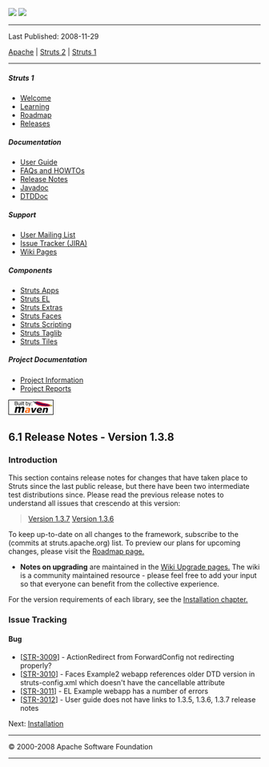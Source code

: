 <span id="bannerLeft">[![](http://www.apache.org/images/asf-logo.gif)](http://www.apache.org/)</span> <span id="bannerRight">[![](../images/struts.gif)]()</span>

------------------------------------------------------------------------

Last Published: 2008-11-29

[Apache](http://www.apache.org/) | [Struts 2](../2.x/) | [Struts 1](../1.x/)

------------------------------------------------------------------------

##### Struts 1

-   [Welcome](../index.html.md)
-   [Learning](../learning.html.md)
-   [Roadmap](../roadmap.html.md)
-   [Releases](../downloads.html.md)

##### Documentation

-   [User Guide](../userGuide/index.html.md)
-   [FAQs and HOWTOs](../faqs/index.html.md)
-   [Release Notes](../userGuide/release-notes.html.md)
-   [Javadoc](../apidocs/index.html.md)
-   [DTDDoc](../dtddoc/index.html.md)

##### Support

-   [User Mailing List](../mail.html.md)
-   [Issue Tracker (JIRA)](http://issues.apache.org/struts/)
-   [Wiki Pages](http://wiki.apache.org/struts/)

##### Components

-   [Struts Apps](../struts-apps/index.html.md)
-   [Struts EL](../struts-el/index.html.md)
-   [Struts Extras](../struts-extras/index.html.md)
-   [Struts Faces](../struts-faces/index.html.md)
-   [Struts Scripting](../struts-scripting/index.html.md)
-   [Struts Taglib](../struts-taglib/index.html.md)
-   [Struts Tiles](../struts-tiles/index.html.md)

##### Project Documentation

-   [Project Information](../project-info.html.md)
-   [Project Reports](../project-reports.html.md)

[![Built by Maven](../images/logos/maven-feather.png)](http://maven.apache.org/ "Built by Maven")

<span id="a6.1_Release_Notes_-_Version_1.3.8"></span>6.1 Release Notes - Version 1.3.8
--------------------------------------------------------------------------------------

<span id="release_notes"></span>
### <span id="Introduction"></span>Introduction

This section contains release notes for changes that have taken place to Struts since the last public release, but there have been two intermediate test distributions since. Please read the previous release notes to understand all issues that crescendo at this version:

> [Version 1.3.7](release-notes-1_3_7.html.md)
>  [Version 1.3.6](release-notes-1_3_6.html.md)

To keep up-to-date on all changes to the framework, subscribe to the (commits at struts.apache.org) list. To preview our plans for upcoming changes, please visit the [Roadmap page.](../roadmap.html.md)
-   **Notes on upgrading** are maintained in the [Wiki Upgrade pages.](http://wiki.apache.org/struts/StrutsUpgrade) The wiki is a community maintained resource - please feel free to add your input so that everyone can benefit from the collective experience.

For the version requirements of each library, see the [Installation chapter.](installation.html.md)

<span id="Highlight"></span>
### <span id="Issue_Tracking"></span>Issue Tracking

#### Bug

-   [[STR-3009](https://issues.apache.org/struts/browse/STR-3009)] - ActionRedirect from ForwardConfig not redirecting properly?
-   [[STR-3010](https://issues.apache.org/struts/browse/STR-3010)] - Faces Example2 webapp references older DTD version in struts-config.xml which doesn't have the cancellable attribute
-   [[STR-3011](https://issues.apache.org/struts/browse/STR-3011)] - EL Example webapp has a number of errors
-   [[STR-3012](https://issues.apache.org/struts/browse/STR-3012)] - User guide does not have links to 1.3.5, 1.3.6, 1.3.7 release notes

Next: [Installation](installation.html.md)

------------------------------------------------------------------------

© 2000-2008 Apache Software Foundation

------------------------------------------------------------------------


